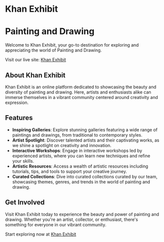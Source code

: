 # Khan Exhibit
# Painting and Drawing

Welcome to Khan Exhibit, your go-to destination for exploring and appreciating the world of Painting and Drawing. 

Visit our live site: [Khan Exhibit](https://www.khanexhibit.com)

## About Khan Exhibit
Khan Exhibit is an online platform dedicated to showcasing the beauty and diversity of painting and drawing. Here, artists and enthusiasts alike can immerse themselves in a vibrant community centered around creativity and expression.

## Features
- **Inspiring Galleries**: Explore stunning galleries featuring a wide range of paintings and drawings, from traditional to contemporary styles.
- **Artist Spotlight**: Discover talented artists and their captivating works, as we shine a spotlight on creativity and innovation.
- **Interactive Workshops**: Engage in interactive workshops led by experienced artists, where you can learn new techniques and refine your skills.
- **Artistic Resources**: Access a wealth of artistic resources including tutorials, tips, and tools to support your creative journey.
- **Curated Collections**: Dive into curated collections curated by our team, showcasing themes, genres, and trends in the world of painting and drawing.

## Get Involved
Visit Khan Exhibit today to experience the beauty and power of painting and drawing. Whether you're an artist, collector, or enthusiast, there's something for everyone in our vibrant community.

Start exploring now at [Khan Exhibit](https://www.khanexhibit.com)